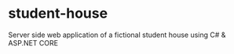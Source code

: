 # student-house
Server side web application of a fictional student house using C# &amp; ASP.NET CORE
